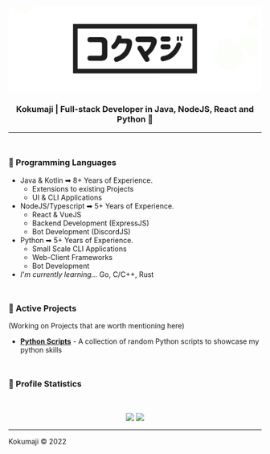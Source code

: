 
<p align=center>
    <img src="https://raw.githubusercontent.com/kokumaji/kokumaji/master/images/kokumaji_banner.png">
</p>

<h3 align="center">
    <b>Kokumaji</b> | Full-stack Developer in Java, NodeJS, React and Python 🌿
</h3>

---


<h3 style="font-weight:bold;margin-top:3em;">🌱 Programming Languages</h3>

- Java & Kotlin ➡ 8+ Years of Experience. 
  - Extensions to existing Projects 
  - UI & CLI Applications
- NodeJS/Typescript ➡ 5+ Years of Experience.
  - React & VueJS
  - Backend Development (ExpressJS)
  - Bot Development (DiscordJS)
- Python ➡ 5+ Years of Experience.
  - Small Scale CLI Applications
  - Web-Client Frameworks
  - Bot Development
- *I'm currently learning...* Go, C/C++, Rust

<h3 style="font-weight:bold;margin-top:3em;">🌿 Active Projects</h3>
(Working on Projects that are worth mentioning here)

- **[Python Scripts](https://github.com/kokumaji/python-scripts)** - A collection of random Python scripts to showcase my python skills

<h3 style="font-weight:bold;margin-top:3em;">🌿 Profile Statistics</h3>

<br>

<p align=center>
    <img src="https://github-readme-stats.vercel.app/api/top-langs/?username=kokumaji">
    <img src="https://github-readme-stats.vercel.app/api/?username=kokumaji&show_icons=true&title_color=fff&icon_color=79ff97&text_color=9f9f9f&bg_color=151515">
</p>

---
Kokumaji &copy; 2022
